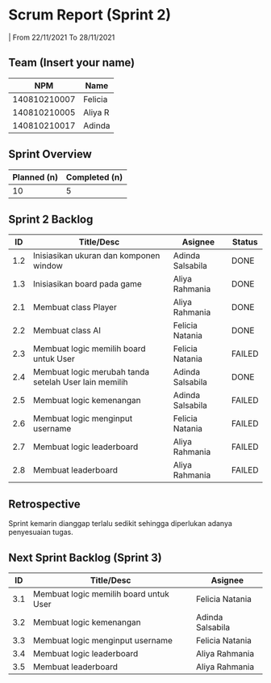 # Scrum Report (Sprint 2)
| From 22/11/2021 To 28/11/2021

## Team (Insert your name)
| NPM           | Name        |
| ------------- |-------------|
| 140810210007  | Felicia     |
| 140810210005  | Aliya R     |
| 140810210017  | Adinda      |

## Sprint Overview
| Planned (n)   | Completed (n) |
| ------------- |-------------- |
| 10            | 5             |

## Sprint 2 Backlog

| ID  | Title/Desc | Asignee | Status |
| --- | ---------- | ------- | -------|
| 1.2 | Inisiasikan ukuran dan komponen window | Adinda Salsabila | DONE |
| 1.3 | Inisiasikan board pada game | Aliya Rahmania | DONE |
| 2.1 | Membuat class Player | Aliya Rahmania | DONE |
| 2.2 | Membuat class AI | Felicia Natania | DONE |
| 2.3 | Membuat logic memilih board untuk User | Felicia Natania | FAILED |
| 2.4 | Membuat logic merubah tanda setelah User lain memilih | Adinda Salsabila | DONE |
| 2.5 | Membuat logic kemenangan | Adinda Salsabila | FAILED |
| 2.6 | Membuat logic menginput username | Felicia Natania | FAILED |
| 2.7 | Membuat logic leaderboard | Aliya Rahmania | FAILED |
| 2.8 | Membuat leaderboard | Aliya Rahmania | FAILED |

## Retrospective 

Sprint kemarin dianggap terlalu sedikit sehingga diperlukan adanya penyesuaian tugas.

## Next Sprint Backlog (Sprint 3)
| ID  | Title/Desc | Asignee | 
| --- | ---------- | ------- | 
| 3.1 | Membuat logic memilih board untuk User | Felicia Natania | 
| 3.2 | Membuat logic kemenangan | Adinda Salsabila | 
| 3.3 | Membuat logic menginput username | Felicia Natania |
| 3.4 | Membuat logic leaderboard | Aliya Rahmania |
| 3.5 | Membuat leaderboard | Aliya Rahmania |
